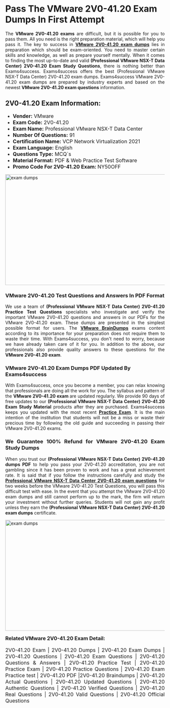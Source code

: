 <h1><strong><strong>Pass The VMware 2V0-41.20 Exam Dumps In First Attempt</strong></strong></h1> <p style="text-align:justify">The <strong>VMware 2V0-41.20 exams</strong> are difficult, but it is possible for you to pass them. All you need is the right preparation material, which will help you pass it. The key to success in <a href="https://www.exams4success.com/vmware/2v0-41.20-pdf-exam-dumps"><strong>VMware 2V0-41.20 exam dumps</strong></a> lies in preparation which should be exam-oriented. You need to master certain skills and knowledge, as well as prepare yourself mentally. When it comes to finding the most up-to-date and valid <strong>(Professional VMware NSX-T Data Center) 2V0-41.20 Exam Study Questions</strong>, there is nothing better than Exams4success. Exams4success offers the best (Professional VMware NSX-T Data Center) 2V0-41.20 exam dumps. Exams4success VMware 2V0-41.20 exam dumps are prepared by industry experts and based on the newest <strong>VMware 2V0-41.20 exam questions</strong> information.</p> <h2><strong><strong>2V0-41.20 Exam Information:</strong></strong></h2> <ul> <li><span style="font-size:16px"><strong>Vender:</strong> VMware</span></li> <li><span style="font-size:16px"><strong>Exam Code:</strong> 2V0-41.20</span></li> <li><span style="font-size:16px"><strong>Exam Name:</strong> Professional VMware NSX-T Data Center</span></li> <li><span style="font-size:16px"><strong>Number Of Questions:</strong> 91</span></li> <li><span style="font-size:16px"><strong>Certification Name:</strong> VCP Network Virtualization 2021</span></li> <li><span style="font-size:16px"><strong>Exam Language:</strong> English</span></li> <li><span style="font-size:16px"><strong>Questions Type:</strong> MCQ`s</span></li> <li><span style="font-size:16px"><strong>Material Format:</strong> PDF & Web Practice Test Software</span></li> <li><span style="font-size:16px"><strong>Promo Code For 2V0-41.20 Exam: </strong>NY50OFF</span></li> </ul> <p><a href="https://www.exams4success.com/vmware/2v0-41.20-pdf-exam-dumps" rel="no-follow"><img alt="exam dumps" src="https://www.certcollections.com/uploads/content/infrist1.png" style="height:350px; width:750px" /></a></p> <h3><strong>VMware 2V0-41.20 Test Questions and Answers In PDF Format</strong></h3> <p style="text-align:justify">We use a team of <strong>(Professional VMware NSX-T Data Center) 2V0-41.20 Practice Test Questions</strong> specialists who investigate and verify the important VMware 2V0-41.20 questions and answers in our PDFs for the VMware 2V0-41.20 exam. These dumps are presented in the simplest possible format for users. The <a href="https://www.exams4success.com/vmware-exam-dumps"><strong>VMware BrainDumps</strong></a> exams content according to its importance for your preparation does not require them to waste their time. With Exams4success, you don't need to worry, because we have already taken care of it for you. In addition to the above, our professionals also provide quality answers to these questions for the<strong> VMware 2V0-41.20 exam</strong>.</p> <h3><strong> VMware 2V0-41.20 Exam Dumps PDF Updated By Exams4success</strong></h3> <p style="text-align:justify">With Exams4success, once you become a member, you can relax knowing that professionals are doing all the work for you. The syllabus and pattern of the <strong>VMware 2V0-41.20 exam </strong>are updated regularly. We provide 90 days of free updates to our <strong>(Professional VMware NSX-T Data Center) 2V0-41.20 Exam Study Material</strong> products after they are purchased. Exams4success keeps you updated with the most recent <a href="https://www.exams4success.com/"><strong>Practice Exam</strong></a>. It is the main intention of the institution that students will not be a miss or waste their precious time by following the old guide and succeeding in passing their VMware 2V0-41.20 exams.</p> <h3 style="text-align:justify"><strong>We Guarantee 100% Refund for VMware 2V0-41.20 Exam Study Dumps</strong></h3> <p style="text-align:justify">When you trust our <strong>(Professional VMware NSX-T Data Center) 2V0-41.20 dumps PDF</strong> to help you pass your 2V0-41.20 accreditation, you are not gambling since it has been proven to work and has a great achievement rate. It is said that if you follow the instructions carefully and study the <a href="https://www.exams4success.com/vmware/2v0-41.20-pdf-exam-dumps"><strong>Professional VMware NSX-T Data Center 2V0-41.20 exam questions</strong></a> for two weeks before the VMware 2V0-41.20 Test Questions, you will pass this difficult test with ease. In the event that you attempt the VMware 2V0-41.20 exam dumps and still cannot perform up to the mark, the firm will return your investment without further queries. Students will not gain any profit unless they earn the <strong>(Professional VMware NSX-T Data Center) 2V0-41.20 exam dumps</strong> certificate.</p> <p style="text-align:justify"><a href="https://www.exams4success.com/vmware/2v0-41.20-pdf-exam-dumps" rel="no-follow"><img alt="exam dumps" src="https://www.certcollections.com/uploads/content/free_demo1.png" style="height:350px; width:750px" /></a></p> <p style="text-align:justify"><span style="font-size:16px"><strong>Related VMware 2V0-41.20 Exam Detail:</strong></span><br /> <br /> <span style="font-size:16px">2V0-41.20 Exam | 2V0-41.20 Dumps | 2V0-41.20 Exam Dumps | 2V0-41.20 Questions | 2V0-41.20 Exam Questions | 2V0-41.20 Questions & Answers | 2V0-41.20 Practice Test | 2V0-41.20 Practice Exam | 2V0-41.20 Practice Questions | 2V0-41.20 Exam Practice test | 2V0-41.20 PDF |2V0-41.20 Braindumps | 2V0-41.20 Actual Questions | 2V0-41.20 Updated Questions | 2V0-41.20 Authentic Questions | 2V0-41.20 Verified Questions | 2V0-41.20 Real Questions | 2V0-41.20 Valid Questions | 2V0-41.20 Official Questions</span></p>
